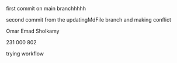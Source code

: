 first commit on main branchhhhh

second commit from the updatingMdFile branch and making conflict 


Omar Emad Sholkamy 

231 000 802 


trying workflow 